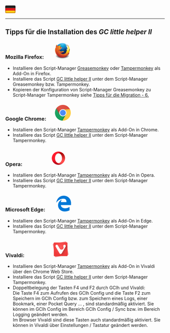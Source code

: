 <a href="#user-content-de" title=""><img src="../images/flag_de.png"></a>

---
## Tipps für die Installation des *GC little helper II* <a id="user-content-de"></a>  

### Mozilla Firefox: <span> &nbsp; &nbsp; &nbsp; &nbsp; </span> <img src="/images/mozilla_firefox_logo_small.png" title="Mozilla Firefox" alt="Mozilla Firefox">
* Installiere den Script-Manager [Greasemonkey](https://addons.mozilla.org/de/firefox/addon/greasemonkey/) oder [Tampermonkey](https://addons.mozilla.org/de/firefox/addon/tampermonkey/) als Add-On in Firefox. 
* Installiere das Script [GC little helper II](https://github.com/2Abendsegler/GClh/raw/master/gc_little_helper_II.user.js) unter dem Script-Manager Greasemonkey bzw. Tampermonkey.
* Kopieren der Konfiguration von Script-Manager Greasemonkey zu Script-Manager Tampermonkey siehe [Tipps für die Migration - 6.](https://github.com/2Abendsegler/GClh/blob/v0.8.9/docu/tips_migration.md#6)

### Google Chrome: <span> &nbsp; &nbsp; &nbsp; </span> <img src="/images/google_chrome_logo_small.png" title="Google Chrom" alt="Google Chrom"> 
* Installiere den Script-Manager [Tampermonkey](https://chrome.google.com/webstore/detail/tampermonkey/dhdgffkkebhmkfjojejmpbldmpobfkfo) als Add-On in Chrome. 
* Installiere das Script [GC little helper II](https://github.com/2Abendsegler/GClh/raw/master/gc_little_helper_II.user.js) unter dem Script-Manager Tampermonkey.  

### Opera: <span> &nbsp; &nbsp; &nbsp; &nbsp; &nbsp; &nbsp; &nbsp; &nbsp; &nbsp; &nbsp; &nbsp; </span> <img src="/images/opera_logo_small.png" title="Opera" alt="Opera"> 
* Installiere den Script-Manager [Tampermonkey](https://addons.opera.com/de/extensions/details/tampermonkey-beta) als Add-On in Opera. 
* Installiere das Script [GC little helper II](https://github.com/2Abendsegler/GClh/raw/master/gc_little_helper_II.user.js) unter dem Script-Manager Tampermonkey.  

### Microsoft Edge: <span> &nbsp; &nbsp; &nbsp; &nbsp; </span> <img src="/images/microsoft_edge_logo_small.png" title="Microsoft Edge" alt="Microsoft Edge">
* Installiere den Script-Manager [Tampermonkey](https://www.microsoft.com/en-us/store/p/tampermonkey/9nblggh5162s) als Add-On in Edge. 
* Installiere das Script [GC little helper II](https://github.com/2Abendsegler/GClh/raw/master/gc_little_helper_II.user.js) unter dem Script-Manager Tampermonkey.  

### Vivaldi: <span> &nbsp; &nbsp; &nbsp; &nbsp; &nbsp; &nbsp; &nbsp; &nbsp; &nbsp; &nbsp; &nbsp; </span> <img src="/images/vivaldi_logo_small.png" title="Vivaldi" alt="Vivaldi"> 
* Installiere den Script-Manager [Tampermonkey](https://chrome.google.com/webstore/detail/tampermonkey/dhdgffkkebhmkfjojejmpbldmpobfkfo) als Add-On in Vivaldi über den Chrome Web Store. 
* Installiere das Script [GC little helper II](https://github.com/2Abendsegler/GClh/raw/master/gc_little_helper_II.user.js) unter dem Script-Manager Tampermonkey.
* Doppeltbelegung der Tasten F4 und F2 durch GClh und Vivaldi:  
Die Taste F4 zum Aufrufen des GClh Config und die Taste F2 zum Speichern im GClh Config bzw. zum Speichern eines Logs, einer Bookmark, einer Pocket Query ... , sind standardmäßig aktiviert. Sie können im GClh Config im Bereich GClh Config / Sync bzw. im Bereich Logging geändert werden. <br>
Im Browser Vivaldi sind diese Tasten auch standardmäßig aktiviert. Sie können in Vivaldi über Einstellungen / Tastatur geändert werden. 
